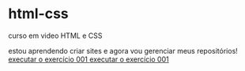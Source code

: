 # html-css

curso em video HTML e CSS

estou aprendendo criar sites e agora vou gerenciar meus repositórios! 
<a href="https://dev-camargo-br.github.io/html-css/exercicios/001/index.html" >executar o exercício 001 </a>
<a href="https://dev-camargo-br.github.io/html-css/exercicios/ex001/index.html" >executar o exercício 001</a> 